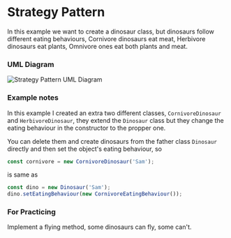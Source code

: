 # Strategy Pattern
In this example we want to create a dinosaur class, but dinosaurs follow different eating behaviours, Cornivore dinosaurs eat meat, Herbivore dinosaurs eat plants, Omnivore ones eat both plants and meat.

### UML Diagram
![Strategy Pattern UML Diagram](https://imgur.com/M61Nvwx.jpg)

### Example notes
In this example I created an extra two different classes, `CornivoreDinosaur` and `HerbivoreDinosaur`, they extend the `Dinosaur` class but they change the eating behaviour in the constructor to the propper one.

You can delete them and create dinosaurs from the father class `Dinosaur` directly and then set the object's eating behaviour, so

```javascript
const cornivore = new CornivoreDinosaur('Sam');
```

is same as

```javascript
const dino = new Dinosaur('Sam');
dino.setEatingBehaviour(new CornivoreEatingBehaviour());
```

### For Practicing
Implement a flying method, some dinosaurs can fly, some can't.